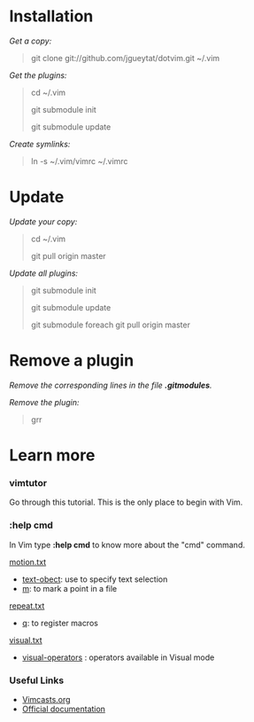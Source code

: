 Installation
============

*Get a copy:*

> git clone git://github.com/jgueytat/dotvim.git ~/.vim

*Get the plugins:*

> cd ~/.vim
>
> git submodule init
>
> git submodule update

*Create symlinks:*

> ln -s ~/.vim/vimrc ~/.vimrc

Update
======

*Update your copy:*

> cd ~/.vim
>
> git pull origin master

*Update all plugins:*

> git submodule init 
> 
> git submodule update
> 
> git submodule foreach git pull origin master

Remove a plugin
============

*Remove the corresponding lines in the file **.gitmodules**.*

*Remove the plugin:*

> grr


Learn more
==========

### vimtutor

Go through this tutorial. This is the only place to begin with Vim.

### :help cmd

In Vim type **:help cmd** to know more about the "cmd" command.

[motion.txt](http://vimdoc.sourceforge.net/htmldoc/motion.html "Vim documentation: motion")

- [text-obect](http://vimdoc.sourceforge.net/htmldoc/motion.html#text-objects): use to specify text selection
- [m](http://vimdoc.sourceforge.net/htmldoc/motion.html#mark): to mark a point in a file

[repeat.txt](http://vimdoc.sourceforge.net/htmldoc/repeat.html "Vim documentation: repeat")

- [q](http://vimdoc.sourceforge.net/htmldoc/repeat.html#complex-repeat): to register macros

[visual.txt](http://vimdoc.sourceforge.net/htmldoc/visual.html "Vim documentation: visual")

- [visual-operators](http://vimdoc.sourceforge.net/htmldoc/visual.html#visual-operators) : operators available in Visual mode


### Useful Links

- [Vimcasts.org](http://vimcasts.org/ "A few short videos to love Vim!")
- [Official documentation](http://vimdoc.sourceforge.net/htmldoc/ "This should be the equivalent of :help")


